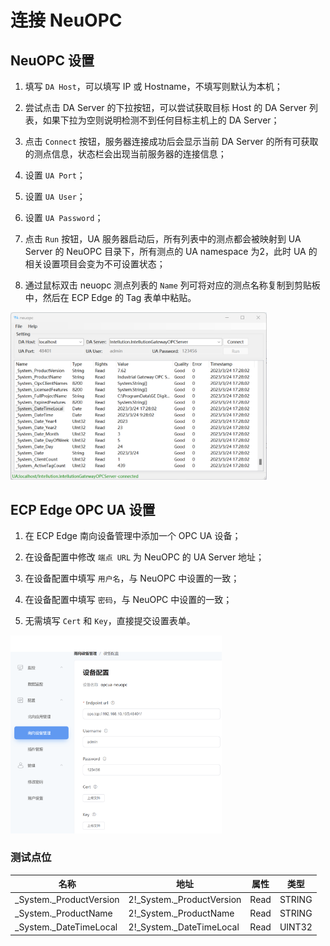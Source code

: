 # 连接 NeuOPC

## NeuOPC 设置

1. 填写 `DA Host`，可以填写 IP 或 Hostname，不填写则默认为本机；

2. 尝试点击 DA Server 的下拉按钮，可以尝试获取目标 Host 的 DA Server 列表，如果下拉为空则说明检测不到任何目标主机上的 DA Server；

3. 点击 `Connect` 按钮，服务器连接成功后会显示当前 DA Server 的所有可获取的测点信息，状态栏会出现当前服务器的连接信息；

4. 设置 `UA Port`；

5. 设置 `UA User`；

6. 设置 `UA Password`；

7. 点击 `Run` 按钮，UA 服务器启动后，所有列表中的测点都会被映射到 UA Server 的 NeuOPC 目录下，所有测点的 UA namespace 为2，此时 UA 的相关设置项目会变为不可设置状态；

8. 通过鼠标双击 neuopc 测点列表的 `Name` 列可将对应的测点名称复制到剪贴板中，然后在 ECP Edge 的 Tag 表单中粘贴。
<img src="./assets/neuopc-connect1.png" style="zoom:40%;" />

## ECP Edge OPC UA 设置

1. 在 ECP Edge 南向设备管理中添加一个 OPC UA 设备；

2. 在设备配置中修改 `端点 URL` 为 NeuOPC 的 UA Server 地址；

3. 在设备配置中填写 `用户名`，与 NeuOPC 中设置的一致；

4. 在设备配置中填写 `密码`，与 NeuOPC 中设置的一致；

5. 无需填写 `Cert` 和 `Key`，直接提交设置表单。
<img src="./assets/ecpopc-connect2.png" style="zoom: 33%;" />

### 测试点位

| 名称                    | 地址                      | 属性 | 类型   |
| ----------------------- | ------------------------- | ---- | ------ |
| _System._ProductVersion | 2!_System._ProductVersion | Read | STRING |
| _System._ProductName    | 2!_System._ProductName    | Read | STRING |
| _System._DateTimeLocal  | 2!_System._DateTimeLocal  | Read | UINT32 |

